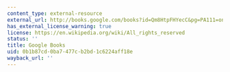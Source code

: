 ```yaml
---
content_type: external-resource
external_url: http://books.google.com/books?id=Qm8HtpFHYecC&pg=PA111=onepage
has_external_license_warning: true
license: https://en.wikipedia.org/wiki/All_rights_reserved
status: ''
title: Google Books
uid: 0b1b87cd-0ba7-477c-b2bd-1c6224aff18e
wayback_url: ''
---
```


